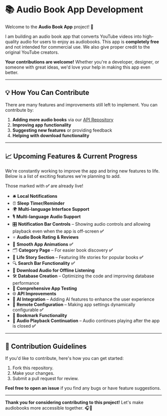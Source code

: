 # 📚 Audio Book App Development

Welcome to the **Audio Book App** project! 🚀

I am building an audio book app that converts YouTube videos into high-quality audio for users to enjoy as audiobooks. This app is **completely free** and not intended for commercial use. We also give proper credit to the original YouTube creators.

**Your contributions are welcome!** Whether you're a developer, designer, or someone with great ideas, we'd love your help in making this app even better.

---

## 💡 How You Can Contribute

There are many features and improvements still left to implement. You can contribute by:

1. **Adding more audio books** via our [API Repository](https://github.com/gokeihub/bookify_api)
2. **Improving app functionality**
3. **Suggesting new features** or providing feedback
4. **Helping with download functionality**

---

## 📈 Upcoming Features & Current Progress

We're constantly working to improve the app and bring new features to life. Below is a list of exciting features we're planning to add.

Those marked with **✅** are already live!

- 🛎️ **Local Notifications**  
- ⏰ **Sleep Timer/Reminder**  
- 🌍 **Multi-language Interface Support**  
- 🎙️ **Multi-language Audio Support**  
- 🎛️ **Notification Bar Controls** – Showing audio controls and allowing playback even when the app is off-screen **✅**  
- ⭐ **Audio Book Rating & Reviews**  
- 🎨 **Smooth App Animations** **✅**  
- 🗂️ **Category Page** – For easier book discovery **✅**  
- 📖 **Life Story Section** – Featuring life stories for popular books **✅**  
- 🔍 **Search Bar Functionality** **✅**  
- 💾 **Download Audio for Offline Listening**  
- 🛠️ **Database Creation** – Optimizing the code and improving database performance  
- 🧪 **Comprehensive App Testing**  
- 🌐 **API Improvements**  
- 🤖 **AI Integration** – Adding AI features to enhance the user experience  
- 🔧 **Remote Configuration** – Making app settings dynamically configurable **✅**  
- 📌 **Bookmark Functionality**  
- 🔄 **Audio Playback Continuation** – Audio continues playing after the app is closed **✅**

---

## 🤝 Contribution Guidelines

If you'd like to contribute, here's how you can get started:

1. Fork this repository.
2. Make your changes.
3. Submit a pull request for review.

**Feel free to open an issue** if you find any bugs or have feature suggestions.

---

**Thank you for considering contributing to this project!** Let's make audiobooks more accessible together. 🎧📖
